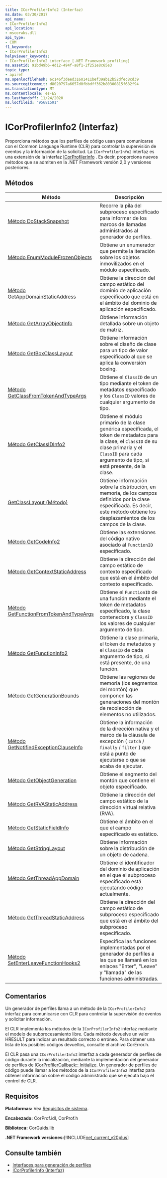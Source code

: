 ```yaml
---
title: ICorProfilerInfo2 (Interfaz)
ms.date: 03/30/2017
api_name:
- ICorProfilerInfo2
api_location:
- mscorwks.dll
api_type:
- COM
f1_keywords:
- ICorProfilerInfo2
helpviewer_keywords:
- ICorProfilerInfo2 interface [.NET Framework profiling]
ms.assetid: 91bd49b6-4d12-494f-a8f1-2f251e8c65e3
topic_type:
- apiref
ms.openlocfilehash: 6c146f3deed31601411bef39ab12b52dfec8cd39
ms.sourcegitcommit: d8020797a6657d0fbbdff362b80300815f682f94
ms.translationtype: MT
ms.contentlocale: es-ES
ms.lasthandoff: 11/24/2020
ms.locfileid: "95681591"
---
```

# <a name="icorprofilerinfo2-interface"></a>ICorProfilerInfo2 (Interfaz)

Proporciona métodos que los perfiles de código usan para comunicarse con el Common Language Runtime (CLR) para controlar la supervisión de eventos y la información de la solicitud. La `ICorProfilerInfo2` interfaz es una extensión de la interfaz [ICorProfilerInfo](icorprofilerinfo-interface.md) . Es decir, proporciona nuevos métodos que se admiten en la .NET Framework versión 2,0 y versiones posteriores.  
  
## <a name="methods"></a>Métodos  
  
|Método|Descripción|  
|------------|-----------------|  
|[Método DoStackSnapshot](icorprofilerinfo2-dostacksnapshot-method.md)|Recorre la pila del subproceso especificado para informar de los marcos de llamadas administrados al generador de perfiles.|  
|[Método EnumModuleFrozenObjects](icorprofilerinfo2-enummodulefrozenobjects-method.md)|Obtiene un enumerador que permite la iteración sobre los objetos inmovilizados en el módulo especificado.|  
|[Método GetAppDomainStaticAddress](icorprofilerinfo2-getappdomainstaticaddress-method.md)|Obtiene la dirección del campo estático del dominio de aplicación especificado que está en el ámbito del dominio de aplicación especificado.|  
|[Método GetArrayObjectInfo](icorprofilerinfo2-getarrayobjectinfo-method.md)|Obtiene información detallada sobre un objeto de matriz.|  
|[Método GetBoxClassLayout](icorprofilerinfo2-getboxclasslayout-method.md)|Obtiene información sobre el diseño de clase para un tipo de valor especificado al que se aplica la conversión boxing.|  
|[Método GetClassFromTokenAndTypeArgs](icorprofilerinfo2-getclassfromtokenandtypeargs-method.md)|Obtiene el `ClassID` de un tipo mediante el token de metadatos especificado y los `ClassID` valores de cualquier argumento de tipo.|  
|[Método GetClassIDInfo2](icorprofilerinfo2-getclassidinfo2-method.md)|Obtiene el módulo primario de la clase genérica especificada, el token de metadatos para la clase, el `ClassID` de su clase primaria y el `ClassID` para cada argumento de tipo, si está presente, de la clase.|  
|[GetClassLayout (Método)](icorprofilerinfo2-getclasslayout-method.md)|Obtiene información sobre la distribución, en memoria, de los campos definidos por la clase especificada. Es decir, este método obtiene los desplazamientos de los campos de la clase.|  
|[Método GetCodeInfo2](icorprofilerinfo2-getcodeinfo2-method.md)|Obtiene las extensiones del código nativo asociado al `FunctionID` especificado.|  
|[Método GetContextStaticAddress](icorprofilerinfo2-getcontextstaticaddress-method.md)|Obtiene la dirección del campo estático de contexto especificado que está en el ámbito del contexto especificado.|  
|[Método GetFunctionFromTokenAndTypeArgs](icorprofilerinfo2-getfunctionfromtokenandtypeargs-method.md)|Obtiene el `FunctionID` de una función mediante el token de metadatos especificado, la clase contenedora y `ClassID` los valores de cualquier argumento de tipo.|  
|[Método GetFunctionInfo2](icorprofilerinfo2-getfunctioninfo2-method.md)|Obtiene la clase primaria, el token de metadatos y el `ClassID` de cada argumento de tipo, si está presente, de una función.|  
|[Método GetGenerationBounds](icorprofilerinfo2-getgenerationbounds-method.md)|Obtiene las regiones de memoria (los segmentos del montón) que componen las generaciones del montón de recolección de elementos no utilizados.|  
|[Método GetNotifiedExceptionClauseInfo](icorprofilerinfo2-getnotifiedexceptionclauseinfo-method.md)|Obtiene la información de la dirección nativa y el marco de la cláusula de excepción ( `catch` / `finally` / `filter` ) que está a punto de ejecutarse o que se acaba de ejecutar.|  
|[Método GetObjectGeneration](icorprofilerinfo2-getobjectgeneration-method.md)|Obtiene el segmento del montón que contiene el objeto especificado.|  
|[Método GetRVAStaticAddress](icorprofilerinfo2-getrvastaticaddress-method.md)|Obtiene la dirección del campo estático de la dirección virtual relativa (RVA).|  
|[Método GetStaticFieldInfo](icorprofilerinfo2-getstaticfieldinfo-method.md)|Obtiene el ámbito en el que el campo especificado es estático.|  
|[Método GetStringLayout](icorprofilerinfo2-getstringlayout-method.md)|Obtiene información sobre la distribución de un objeto de cadena.|  
|[Método GetThreadAppDomain](icorprofilerinfo2-getthreadappdomain-method.md)|Obtiene el identificador del dominio de aplicación en el que el subproceso especificado está ejecutando código actualmente.|  
|[Método GetThreadStaticAddress](icorprofilerinfo2-getthreadstaticaddress-method.md)|Obtiene la dirección del campo estático de subproceso especificado que está en el ámbito del subproceso especificado.|  
|[Método SetEnterLeaveFunctionHooks2](icorprofilerinfo2-setenterleavefunctionhooks2-method.md)|Especifica las funciones implementadas por el generador de perfiles a las que se llamará en los enlaces "Enter", "Leave" y "llamada" de las funciones administradas.|  
  
## <a name="remarks"></a>Comentarios  

 Un generador de perfiles llama a un método de la `ICorProfilerInfo2` interfaz para comunicarse con CLR para controlar la supervisión de eventos y solicitar información.  
  
 El CLR implementa los métodos de la `ICorProfilerInfo2` interfaz mediante el modelo de subprocesamiento libre. Cada método devuelve un valor HRESULT para indicar un resultado correcto o erróneo. Para obtener una lista de los posibles códigos devueltos, consulte el archivo CorError.h.  
  
 El CLR pasa una `ICorProfilerInfo2` interfaz a cada generador de perfiles de código durante la inicialización, mediante la implementación del generador de perfiles de [ICorProfilerCallback:: Initialize](icorprofilercallback-initialize-method.md). Un generador de perfiles de código puede llamar a los métodos de la `ICorProfilerInfo2` interfaz para obtener información sobre el código administrado que se ejecuta bajo el control de CLR.  
  
## <a name="requirements"></a>Requisitos  

 **Plataformas:** Vea [Requisitos de sistema](../../get-started/system-requirements.md).  
  
 **Encabezado:** CorProf.idl, CorProf.h  
  
 **Biblioteca:** CorGuids.lib  
  
 **.NET Framework versiones:**[!INCLUDE[net_current_v20plus](../../../../includes/net-current-v20plus-md.md)]  
  
## <a name="see-also"></a>Consulte también

- [Interfaces para generación de perfiles](profiling-interfaces.md)
- [ICorProfilerInfo (Interfaz)](icorprofilerinfo-interface.md)
